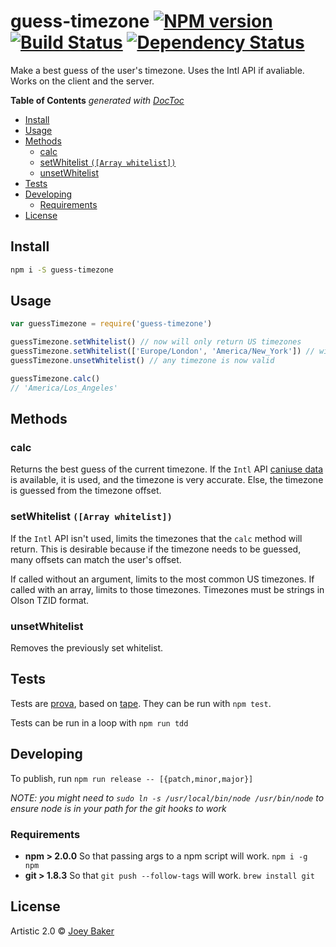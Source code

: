 # guess-timezone [![NPM version][npm-image]][npm-url] [![Build Status][travis-image]][travis-url] [![Dependency Status][daviddm-url]][daviddm-image]

Make a best guess of the user's timezone. Uses the Intl API if avaliable. Works on the client and the server.

<!-- START doctoc generated TOC please keep comment here to allow auto update -->
<!-- DON'T EDIT THIS SECTION, INSTEAD RE-RUN doctoc TO UPDATE -->
**Table of Contents**  *generated with [DocToc](http://doctoc.herokuapp.com/)*

- [Install](#install)
- [Usage](#usage)
- [Methods](#methods)
  - [calc](#calc)
  - [setWhitelist `([Array whitelist])`](#setwhitelist-array-whitelist)
  - [unsetWhitelist](#unsetwhitelist)
- [Tests](#tests)
- [Developing](#developing)
  - [Requirements](#requirements)
- [License](#license)

<!-- END doctoc generated TOC please keep comment here to allow auto update -->

## Install

```sh
npm i -S guess-timezone
```


## Usage

```js
var guessTimezone = require('guess-timezone')

guessTimezone.setWhitelist() // now will only return US timezones
guessTimezone.setWhitelist(['Europe/London', 'America/New_York']) // will now only return one of these two timezones
guessTimezone.unsetWhitelist() // any timezone is now valid

guessTimezone.calc()
// 'America/Los_Angeles'
```

## Methods
### calc
Returns the best guess of the current timezone. If the `Intl` API [caniuse data](http://caniuse.com/#feat=internationalization) is available, it is used, and the timezone is very accurate. Else, the timezone is guessed from the timezone offset.

### setWhitelist `([Array whitelist])`
If the `Intl` API isn't used, limits the timezones that the `calc` method will return. This is desirable because if the timezone needs to be guessed, many offsets can match the user's offset.

If called without an argument, limits to the most common US timezones. If called with an array, limits to those timezones. Timezones must be strings in Olson TZID format.

### unsetWhitelist
Removes the previously set whitelist.

## Tests
Tests are [prova](https://github.com/azer/prova), based on [tape](https://github.com/substack/tape). They can be run with `npm test`.

Tests can be run in a loop with `npm run tdd`

## Developing
To publish, run `npm run release -- [{patch,minor,major}]`

_NOTE: you might need to `sudo ln -s /usr/local/bin/node /usr/bin/node` to ensure node is in your path for the git hooks to work_

### Requirements
* **npm > 2.0.0** So that passing args to a npm script will work. `npm i -g npm`
* **git > 1.8.3** So that `git push --follow-tags` will work. `brew install git`

## License

Artistic 2.0 © [Joey Baker](https://byjoeybaker.com)


[npm-url]: https://npmjs.org/package/guess-timezone
[npm-image]: https://badge.fury.io/js/guess-timezone.svg
[travis-url]: https://travis-ci.org/joeybaker/guess-timezone
[travis-image]: https://travis-ci.org/joeybaker/guess-timezone.svg?branch=master
[daviddm-url]: https://david-dm.org/joeybaker/guess-timezone.svg?theme=shields.io
[daviddm-image]: https://david-dm.org/joeybaker/guess-timezone

